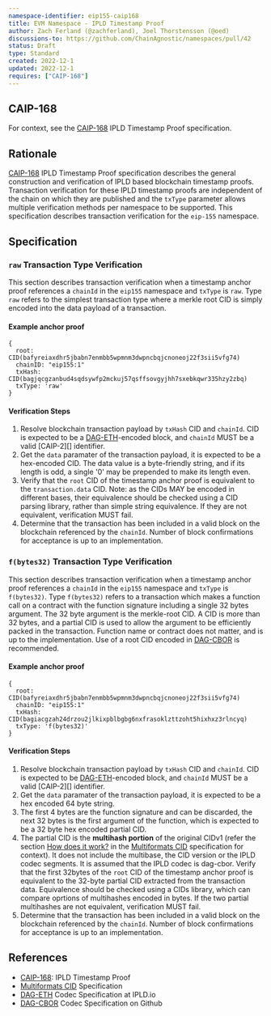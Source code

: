 ```yaml
---
namespace-identifier: eip155-caip168
title: EVM Namespace - IPLD Timestamp Proof
author: Zach Ferland (@zachferland), Joel Thorstensson (@oed)
discussions-to: https://github.com/ChainAgnostic/namespaces/pull/42
status: Draft
type: Standard
created: 2022-12-1
updated: 2022-12-1
requires: ["CAIP-168"]
---
```


## CAIP-168 

For context, see the [CAIP-168][] IPLD Timestamp Proof specification. 

## Rationale

[CAIP-168][] IPLD Timestamp Proof specification describes the general
construction and verification of IPLD based blockchain timestamp proofs.
Transaction verification for these IPLD timestamp proofs are independent of the
chain on which they are published and the `txType` parameter allows multiple
verification methods per namespace to be supported. This specification
describes transaction verification for the `eip-155` namespace. 

## Specification

### `raw` Transaction Type Verification

This section describes transaction verification when a timestamp anchor proof
references a `chainId` in the `eip155` namespace and `txType` is `raw`.  Type
`raw` refers to the simplest transaction type where a merkle root CID is simply
encoded into the data payload of a transaction. 

#### Example anchor proof

```tsx
{
  root: CID(bafyreiaxdhr5jbabn7enmbb5wpmnm3dwpncbqjcnoneoj22f3sii5vfg74)
  chainID: "eip155:1"
  txHash: CID(bagjqcgzanbud4sqdsywfp2mckuj57qsffsovgyjhh7sxebkqwr335hzy2zbq)
  txType: 'raw'
}
```

#### Verification Steps

1) Resolve blockchain transaction payload by `txHash` CID and `chainId`. CID is
   expected to be a [DAG-ETH][]-encoded block, and `chainId` MUST be a valid
   [CAIP-2][] identifier.
2) Get the `data` paramater of the transaction payload, it is expected to be a
   hex-encoded CID. The data value is a byte-friendly string, and if its length
   is odd, a single '0' may be prepended to make its length even. 
3) Verify that the `root` CID of the timestamp anchor proof is equivalent to the
   `transaction.data` CID. Note: as the CIDs MAY be encoded in different bases,
   their equivalence should be checked using a CID parsing library, rather than
   simple string equivalence. If they are not equivalent, verification MUST fail. 
4) Determine that the transaction has been included in a valid block on the
   blockchain referenced by the `chainId`. Number of block confirmations for
   acceptance is up to an implementation. 


### `f(bytes32)` Transaction Type Verification

This section describes transaction verification when a timestamp anchor proof
references a `chainId` in the `eip155` namespace and `txType` is `f(bytes32)`.
Type `f(bytes32)` refers to a transaction which makes a function call on a
contract with the function signature including a single 32 bytes argument. The
32 byte argument is the merkle-root CID. A CID is more than 32 bytes, and a
partial CID is used to allow the argument to be efficiently packed in the
transaction. Function name or contract does not matter, and is up to the
implementation.  Use of a root CID encoded in [DAG-CBOR][] is recommended.

#### Example anchor proof

```tsx
{
  root: CID(bafyreiaxdhr5jbabn7enmbb5wpmnm3dwpncbqjcnoneoj22f3sii5vfg74)
  chainID: "eip155:1"
  txHash: CID(bagiacgzah24drzou2jlkixpblbgbg6nxfrasoklzttzoht5hixhxz3rlncyq)
  txType: 'f(bytes32)'
}
```

#### Verification Steps

1) Resolve blockchain transaction payload by `txHash` CID and `chainId`. CID is
   expected to be [DAG-ETH][]-encoded block, and `chainId` MUST be a valid
   [CAIP-2][] identifier.
2) Get the `data` paramater of the transaction payload, it is expected to be a
   hex encoded 64 byte string.
3) The first 4 bytes are the function signature and can be discarded, the next
   32 bytes is the first argument of the function, which is expected to be a 32
   byte hex encoded partial CID.
4) The partial CID is the **multihash portion** of the original CIDv1 (refer the
   section [How does it
   work?](https://github.com/multiformats/cid#how-does-it-work) in the
   [Multiformats CID][] specification for context). It does not include the
   multibase, the CID version or the IPLD codec segments. It is assumed that the
   IPLD codec is dag-cbor. Verify that the first 32bytes of the `root` CID of
   the timestamp anchor proof is equivalent to the 32-byte partial CID extracted
   from the transaction data. Equivalence should be checked using a CIDs
   library, which can compare oprtions of multihashes encoded in bytes. If the two partial multihashes are not equivalent, verification MUST fail.
5) Determine that the transaction has been included in a valid block on the
   blockchain referenced by the `chainId`. Number of block confirmations for
   acceptance is up to an implementation. 

## References

- [CAIP-168][]: IPLD Timestamp Proof
- [Multiformats CID][] Specification
- [DAG-ETH][] Codec Specification at IPLD.io
- [DAG-CBOR][] Codec Specification on Github
  
[CAIP-168]: https://chainagnostic.org/CAIPs/CAIP-168  
[DAG-ETH]: https://ipld.io/specs/codecs/dag-eth/
[DAG-CBOR]: https://github.com/ipld/specs/blob/master/block-layer/codecs/dag-cbor.md
[Multiformats CID]: https://github.com/multiformats/cid